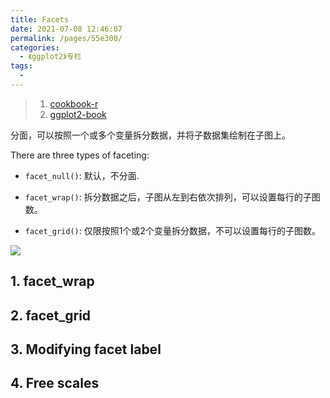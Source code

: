 ```yaml
---
title: Facets
date: 2021-07-08 12:46:07
permalink: /pages/55e300/
categories:
  - 《ggplot2》专栏
tags:
  - 
---
```

> 1. [cookbook-r](http://www.cookbook-r.com/Graphs/Facets_(ggplot2)/)
> 2. [ggplot2-book](https://ggplot2-book.org/facet.html)

分面，可以按照一个或多个变量拆分数据，并将子数据集绘制在子图上。

There are three types of faceting:

- `facet_null()`: 默认，不分面.

- `facet_wrap()`: 拆分数据之后，子图从左到右依次排列，可以设置每行的子图数。

- `facet_grid()`: 仅限按照1个或2个变量拆分数据，不可以设置每行的子图数。

![](https://cdn.jsdelivr.net/gh/nkbaim/pics//blog/20210713131651.png)

## 1. facet_wrap

## 2. facet_grid

## 3. Modifying facet label 

## 4. Free scales